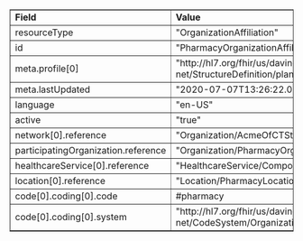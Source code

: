 <table border="1"><tr><td><b>Field</b></td><td><b>Value</b></td></tr>
<tr><td>resourceType</td><td>
"OrganizationAffiliation"
</td></tr>
<tr><td>id</td><td>
"PharmacyOrganizationAffiliation2"
</td></tr>
<tr><td>meta.profile[0]</td><td>"http://hl7.org/fhir/us/davinci-pdex-plan-net/StructureDefinition/plannet-OrganizationAffiliation"</td>
<tr><td>meta.lastUpdated</td><td>
"2020-07-07T13:26:22.0314215+00:00"
</td></tr>
<tr><td>language</td><td>
"en-US"
</td></tr>
<tr><td>active</td><td>
"true"
</td></tr>
<tr><td>network[0].reference</td><td>
"Organization/AcmeOfCTStandardNetwork"
</td></tr>
<tr><td>participatingOrganization.reference</td><td>
"Organization/PharmacyOrganizationA"
</td></tr>
<tr><td>healthcareService[0].reference</td><td>
"HealthcareService/CompoundingPharmacyHealthCareService"
</td></tr>
<tr><td>location[0].reference</td><td>
"Location/PharmacyLocation1"
</td></tr>
<tr><td>code[0].coding[0].code</td><td>
#pharmacy
</td></tr>
<tr><td>code[0].coding[0].system</td><td>
"http://hl7.org/fhir/us/davinci-pdex-plan-net/CodeSystem/OrganizationAffiliationRoleCS"
</td></tr>
</table>
